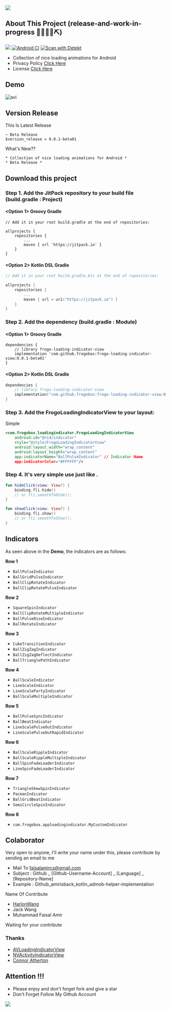 ![](docs/image/banner.png?raw=true)

## About This Project (release-and-work-in-progress 👷🔧️👷‍♀️⛏)
[![](https://jitpack.io/v/frogobox/frogo-loading-indicator-view.svg)](https://jitpack.io/#frogobox/frogo-loading-indicator-view)
[![Android CI](https://github.com/frogobox/frogo-loading-indicator-view/actions/workflows/android-ci.yml/badge.svg)](https://github.com/frogobox/frogo-loading-indicator-view/actions/workflows/android-ci.yml)
[![Scan with Detekt](https://github.com/frogobox/frogo-loading-indicator-view/actions/workflows/detekt.yml/badge.svg)](https://github.com/frogobox/frogo-loading-indicator-view/actions/workflows/detekt.yml)

- Collection of nice loading animations for Android
- Privacy Policy [Click Here](https://github.com/frogobox/frogo-loading-indicator-view/blob/master/PRIVACY-POLICY.md)
- License [Click Here](https://github.com/frogobox/frogo-loading-indicator-view/blob/master/LICENSE)

## Demo
![avi](docs/image/demo_apps.gif?raw=true)

## Version Release
This Is Latest Release

    ~ Beta Release
    $version_release = 0.0.1-beta01

What's New??

    * Collection of nice loading animations for Android *
    * Beta Release *

## Download this project

### Step 1. Add the JitPack repository to your build file (build.gradle : Project)

#### <Option 1> Groovy Gradle

    // Add it in your root build.gradle at the end of repositories:

    allprojects {
        repositories {
            ...
            maven { url 'https://jitpack.io' }
        }
    }

#### <Option 2> Kotlin DSL Gradle

```kotlin
// Add it in your root build.gradle.kts at the end of repositories:

allprojects {
    repositories {
        ...
        maven { url = uri("https://jitpack.io") }
    }
}
```

### Step 2. Add the dependency (build.gradle : Module)

#### <Option 1> Groovy Gradle

    dependencies {
        // library frogo-loading-indicator-view
        implementation 'com.github.frogobox:frogo-loading-indicator-view:0.0.1-beta01'
    }

#### <Option 2> Kotlin DSL Gradle

```kotlin
dependencies {
    // library frogo-loading-indicator-view
    implementation("com.github.frogobox:frogo-loading-indicator-view:0.0.1-beta01")
}
```

### Step 3. Add the FrogoLoadingIndicatorView to your layout:

Simple 

```xml
<com.frogobox.loadingindicator.FrogoLoadingIndicatorView
    android:id="@+id/indicator"
    style="@style/FrogoLoadingIndicatorView"
    android:layout_width="wrap_content"
    android:layout_height="wrap_content"
    app:indicatorName="BallPulseIndicator" // Indicator Name
    app:indicatorColor="#FFFFFF"/>
```

### Step 4. It's very simple use just like .
```kotlin
fun hideClick(view: View?) {
    binding.fli.hide()
    // or fli.smoothToHide();
}

fun showClick(view: View?) {
    binding.fli.show()
    // or fli.smoothToShow();
}
```

## Indicators

As seen above in the **Demo**, the indicators are as follows:

**Row 1**
 * `BallPulseIndicator`
 * `BallGridPulseIndicator`
 * `BallClipRotateIndicator`
 * `BallClipRotatePulseIndicator`

**Row 2**
 * `SquareSpinIndicator`
 * `BallClipRotateMultipleIndicator`
 * `BallPulseRiseIndicator`
 * `BallRotateIndicator`

**Row 3**
 * `CubeTransitionIndicator`
 * `BallZigZagIndicator`
 * `BallZigZagDeflectIndicator`
 * `BallTrianglePathIndicator`

**Row 4**
 * `BallScaleIndicator`
 * `LineScaleIndicator`
 * `LineScalePartyIndicator`
 * `BallScaleMultipleIndicator`

**Row 5**
 * `BallPulseSyncIndicator`
 * `BallBeatIndicator`
 * `LineScalePulseOutIndicator`
 * `LineScalePulseOutRapidIndicator`

**Row 6**
 * `BallScaleRippleIndicator`
 * `BallScaleRippleMultipleIndicator`
 * `BallSpinFadeLoaderIndicator`
 * `LineSpinFadeLoaderIndicator`

**Row 7**
 * `TriangleSkewSpinIndicator`
 * `PacmanIndicator`
 * `BallGridBeatIndicator`
 * `SemiCircleSpinIndicator`
 
**Row 8**
 * `com.frogobox.apploadingindicator.MyCustomIndicator`

## Colaborator
Very open to anyone, I'll write your name under this, please contribute by sending an email to me

- Mail To faisalamircs@gmail.com
- Subject : Github _ [Github-Username-Account] _ [Language] _ [Repository-Name]
- Example : Github_amirisback_kotlin_admob-helper-implementation

Name Of Contribute
- [HarlonWang](https://github.com/HarlonWang)
- Jack Wang
- Muhammad Faisal Amir

Waiting for your contribute

### Thanks
- [AVLoadingIndicatorView](https://github.com/HarlonWang/AVLoadingIndicatorView)
- [NVActivityIndicatorView](https://github.com/ninjaprox/NVActivityIndicatorView)
- [Connor Atherton](https://github.com/ConnorAtherton)

## Attention !!!
- Please enjoy and don't forget fork and give a star
- Don't Forget Follow My Github Account

![](docs/image/mad_score.png?raw=true)
